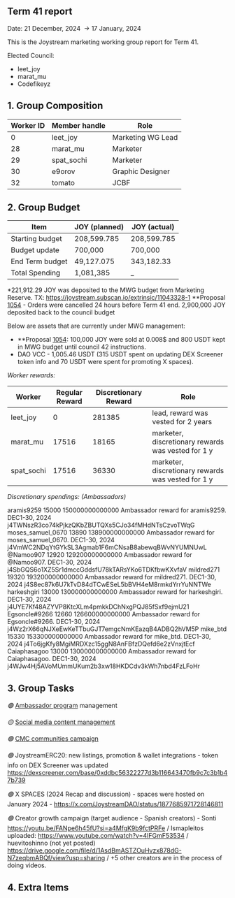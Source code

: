 ## Term 41 report

Date: 21 December, 2024  → 17 January, 2024

This is the Joystream marketing working group report for Term 41.

Elected Council:

- leet_joy
- marat_mu
- Codefikeyz

## **1. Group Composition**

| Worker ID | Member handle | Role |
| --- | --- | --- |
| 0 | leet_joy | Marketing WG Lead |
| 28 | marat_mu | Marketer |
| 29 | spat_sochi | Marketer |
| 30 | e9orov | Graphic Designer |
| 32 | tomato | JCBF |

## **2. Group Budget**

| Item | JOY (planned) | JOY (actual) |
| --- | --- | --- |
| Starting budget | 208,599.785 | 208,599.785 |
| Budget update | 700,000 | 700,000 |
| End Term budget | 49,127.075 | 343,182.33 |
| Total Spending | 1,081,385 | _ |

*221,912.29 JOY was deposited to the MWG budget from Marketing Reserve. TX: https://joystream.subscan.io/extrinsic/11043328-1
**Proposal [1054](https://pioneerapp.xyz/#/proposals/preview/1054) - Orders were cancelled 24 hours before Term 41 end. 2,900,000 JOY deposited back to the council budget

Below are assets that are currently under MWG management:

- **Proposal [1054](https://pioneerapp.xyz/#/proposals/preview/1054): 100,000 JOY were sold at 0.008$ and 800 USDT kept in MWG budget until council 42 instructions.
- DAO VCC - 1,005.46 USDT (315 USDT spent on updating DEX Screener token info and 70 USDT were spent for promoting X spaces).

*Worker rewards:*

| Worker | Regular Reward | Discretionary Reward | Role |
| --- | --- | --- | --- |
| leet_joy | 0 | 281385 | lead, reward was vested for 2 years |
| marat_mu | 17516 | 18165 | marketer, discretionary rewards was vested for 1 y |
| spat_sochi | 17516 | 36330 | marketer, discretionary rewards was vested for 1 y |

*Discretionary spendings: (Ambassadors)*

aramis9259	15000	150000000000000	Ambassador reward for aramis9259. DEC1-30, 2024	j4TWNszR3co74kPjkzQKbZBUTQXs5CJo34fMHdNTsCzvoTWqG
moses_samuel_0670	13890	138900000000000	Ambassador reward for moses_samuel_0670. DEC1-30, 2024	j4VmWC2NDqYtGYkSL3Agmab1F6mCNsaB8abewqBWvNYUMNUwL
@Namoo907	12920	129200000000000	Ambassador reward for @Namoo907. DEC1-30, 2024	j4SbGQS6o1XZ5Sr1dmccGddsfU78kTARsYKo6TDKfbwKXvfaV
mildred271	19320	193200000000000	Ambassador reward for mildred271. DEC1-30, 2024	j4S8ec87k6U7kTvD84dTCwESeL5bBVH4eM8rmkdYrrYuNNTWe
harkeshgiri	13000	130000000000000	Ambassador reward for harkeshgiri. DEC1-30, 2024	j4UYE7Kf48AZYVP8KtcXLm4pmkkDChNxgPQJ85fSxf9ejmU21
Egsoncle#9266	12660	126600000000000	Ambassador reward for Egsoncle#9266. DEC1-30, 2024	j4Wz2rX66qNJXeEwKeTTbuGJT7emgcNmKEazqB4ADBQ2hVM5P
mike_btd	15330	153300000000000	Ambassador reward for mike_btd. DEC1-30, 2024	j4To6jgKfy8MgiMRDXzc15ggN8AnFBfzDQefd6e2zVnxjtEcf
Caiaphasagoo	13000	130000000000000	Ambassador reward for Caiaphasagoo. DEC1-30, 2024	j4WJw4Hj5AVoMUmmUKum2b3xw18HKDCdv3kWh7nbd4FzLFoHr

## **3. Group Tasks**

*🟢* [Ambassador program](https://www.notion.so/Ambassador-Program-9624e4d2c766463a8ae8bf1cfe9792c7?pvs=21) management

*🟡* [Social media content management](https://www.notion.so/Social-media-content-management-3a0d34684838453a98d22e390ca17c35?pvs=21)

*🟢* [CMC communities campaign](https://www.notion.so/CMC-Communities-Campaign-5724846553944bd58fab9c647717b07d?pvs=21)

*🟢* JoystreamERC20: new listings, promotion & wallet integrations - token info on DEX Screener was updated https://dexscreener.com/base/0xddbc56322277d3b116643470fb9c7c3b1b47b739

*🟢* X SPACES (2024 Recap and discussion) - spaces were hosted on January 2024 - https://x.com/JoystreamDAO/status/1877685971728146811

*🟢* Creator growth campaign (target audience - Spanish creators) - Sonti https://youtu.be/FANpe6h45fU?si=a4MfgK9b9fctPRFe / Ismapleitos uploaded: https://www.youtube.com/watch?v=4IFGmF53534 / huevitoshinno (not yet posted) https://drive.google.com/file/d/1AsdBmASTZOuHvzx878dG-N7zeqbmABQf/view?usp=sharing / +5 other creators are in the process of doing videos. 

## **4. Extra Items**

